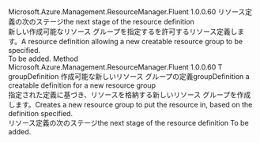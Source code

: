 <Type Name="IWithCreatableResourceGroup&lt;T&gt;" FullName="Microsoft.Azure.Management.ResourceManager.Fluent.Core.GroupableResource.Definition.IWithCreatableResourceGroup&lt;T&gt;">
  <TypeSignature Language="C#" Value="public interface IWithCreatableResourceGroup&lt;T&gt;" />
  <TypeSignature Language="ILAsm" Value=".class public interface auto ansi abstract IWithCreatableResourceGroup`1&lt;T&gt;" />
  <TypeSignature Language="DocId" Value="T:Microsoft.Azure.Management.ResourceManager.Fluent.Core.GroupableResource.Definition.IWithCreatableResourceGroup`1" />
  <TypeSignature Language="VB.NET" Value="Public Interface IWithCreatableResourceGroup(Of T)" />
  <TypeSignature Language="F#" Value="type IWithCreatableResourceGroup&lt;'T&gt; = interface" />
  <AssemblyInfo>
    <AssemblyName>Microsoft.Azure.Management.ResourceManager.Fluent</AssemblyName>
    <AssemblyVersion>1.0.0.60</AssemblyVersion>
  </AssemblyInfo>
  <TypeParameters>
    <TypeParameter Name="T" />
  </TypeParameters>
  <Interfaces />
  <Docs>
    <typeparam name="T"><span data-ttu-id="2347c-101">リソース定義の次のステージ</span><span class="sxs-lookup"><span data-stu-id="2347c-101">the next stage of the resource definition</span></span></typeparam>
    <summary>
            <span data-ttu-id="2347c-102">新しい作成可能なリソース グループを指定するを許可するリソース定義します。</span><span class="sxs-lookup"><span data-stu-id="2347c-102">A resource definition allowing a new creatable resource group to be specified.</span></span>
            </summary>
    <remarks>To be added.</remarks>
  </Docs>
  <Members>
    <Member MemberName="WithNewResourceGroup">
      <MemberSignature Language="C#" Value="public T WithNewResourceGroup (Microsoft.Azure.Management.ResourceManager.Fluent.Core.ResourceActions.ICreatable&lt;Microsoft.Azure.Management.ResourceManager.Fluent.IResourceGroup&gt; groupDefinition);" />
      <MemberSignature Language="ILAsm" Value=".method public hidebysig newslot virtual instance !T WithNewResourceGroup(class Microsoft.Azure.Management.ResourceManager.Fluent.Core.ResourceActions.ICreatable`1&lt;class Microsoft.Azure.Management.ResourceManager.Fluent.IResourceGroup&gt; groupDefinition) cil managed" />
      <MemberSignature Language="DocId" Value="M:Microsoft.Azure.Management.ResourceManager.Fluent.Core.GroupableResource.Definition.IWithCreatableResourceGroup`1.WithNewResourceGroup(Microsoft.Azure.Management.ResourceManager.Fluent.Core.ResourceActions.ICreatable{Microsoft.Azure.Management.ResourceManager.Fluent.IResourceGroup})" />
      <MemberSignature Language="VB.NET" Value="Public Function WithNewResourceGroup (groupDefinition As ICreatable(Of IResourceGroup)) As T" />
      <MemberSignature Language="F#" Value="abstract member WithNewResourceGroup : Microsoft.Azure.Management.ResourceManager.Fluent.Core.ResourceActions.ICreatable&lt;Microsoft.Azure.Management.ResourceManager.Fluent.IResourceGroup&gt; -&gt; 'T" Usage="iWithCreatableResourceGroup.WithNewResourceGroup groupDefinition" />
      <MemberType>Method</MemberType>
      <AssemblyInfo>
        <AssemblyName>Microsoft.Azure.Management.ResourceManager.Fluent</AssemblyName>
        <AssemblyVersion>1.0.0.60</AssemblyVersion>
      </AssemblyInfo>
      <ReturnValue>
        <ReturnType>T</ReturnType>
      </ReturnValue>
      <Parameters>
        <Parameter Name="groupDefinition" Type="Microsoft.Azure.Management.ResourceManager.Fluent.Core.ResourceActions.ICreatable&lt;Microsoft.Azure.Management.ResourceManager.Fluent.IResourceGroup&gt;" />
      </Parameters>
      <Docs>
        <param name="groupDefinition"><span data-ttu-id="2347c-103">groupDefinition 作成可能な新しいリソース グループの定義</span><span class="sxs-lookup"><span data-stu-id="2347c-103">groupDefinition a creatable definition for a new resource group</span></span></param>
        <summary>
            <span data-ttu-id="2347c-104">指定された定義に基づき、リソースを格納する新しいリソース グループを作成します。</span><span class="sxs-lookup"><span data-stu-id="2347c-104">Creates a new resource group to put the resource in, based on the definition specified.</span></span>
            </summary>
        <returns><span data-ttu-id="2347c-105">リソース定義の次のステージ</span><span class="sxs-lookup"><span data-stu-id="2347c-105">the next stage of the resource definition</span></span></returns>
        <remarks>To be added.</remarks>
      </Docs>
    </Member>
  </Members>
</Type>